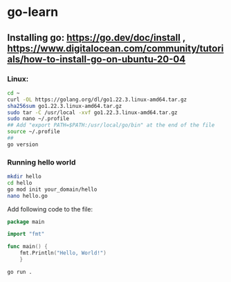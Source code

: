 # go-learn

## Installing go: https://go.dev/doc/install , https://www.digitalocean.com/community/tutorials/how-to-install-go-on-ubuntu-20-04

### Linux:

```bash 
cd ~ 
curl -OL https://golang.org/dl/go1.22.3.linux-amd64.tar.gz
sha256sum go1.22.3.linux-amd64.tar.gz
sudo tar -C /usr/local -xvf go1.22.3.linux-amd64.tar.gz
sudo nano ~/.profile
## Add "export PATH=$PATH:/usr/local/go/bin" at the end of the file
source ~/.profile
## 
go version

```

### Running hello world
```bash
mkdir hello
cd hello
go mod init your_domain/hello
nano hello.go
```

Add following code to the file:<br>
``` go
package main

import "fmt"

func main() {
    fmt.Println("Hello, World!")
    }
```
    
```bash
go run .
```